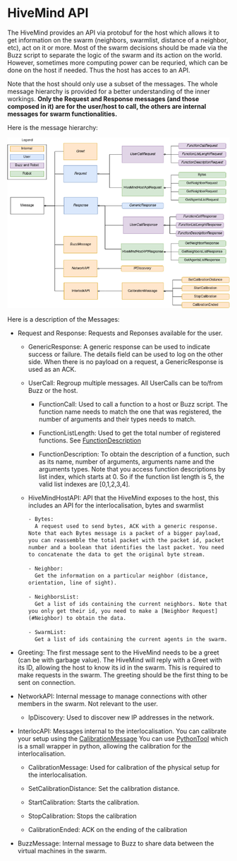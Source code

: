 # HiveMind API

The HiveMind provides an API via protobuf for the host which allows it to get information on the swarm (neighbors, swarmlist, distance of a neighbor, etc), act on it or more. Most of the swarm decisions should be made via the Buzz script to separate the logic of the swarm and its action on the world. However, sometimes more computing power can be requried, which can be done on the host if needed. Thus the host has acces to an API.

Note that the host should only use a subset of the messages. The whole message hierarchy is provided for a better understanding of the inner workings. **Only the Request and Response messages (and those composed in it) are for the user/host to call, the others are internal messages for swarm functionalities.**

Here is the message hierarchy:

![Message hierarchy](img/message-hierarchy.png)

Here is a description of the Messages:

- Request and Response:
  Requests and Reponses available for the user.

    - GenericResponse:
      A generic response can be used to indicate success or failure. The details field can be used to log on the other side. When there is no payload on a request, a GenericResponse is used as an ACK.

    - UserCall:
      Regroup multiple messages. All UserCalls can be to/from Buzz or the host.

        - FunctionCall:
          Used to call a function to a host or Buzz script. The function name needs to match the one that was registered, the number of arguments and their types needs to match. 

        - FunctionListLength:
          Used to get the total number of registered functions. See [FunctionDescription](#FunctionDescription)

        - FunctionDescription:
          To obtain the description of a function, such as its name, number of arguments, arguments name and the arguments types. Note that you access function descriptions by list index, which starts at 0. So if the function list length is 5, the valid list indexes are [0,1,2,3,4].

    - HiveMindHostAPI:
      API that the HiveMind exposes to the host, this includes an API for the interlocalisation, bytes and swarmlist

          - Bytes:
            A request used to send bytes, ACK with a generic response. Note that each Bytes message is a packet of a bigger payload, you can reassemble the total packet with the packet id, packet number and a boolean that identifies the last packet. You need to concatenate the data to get the original byte stream.

          - Neighbor:
            Get the information on a particular neighbor (distance, orientation, line of sight).

          - NeighborsList:
            Get a list of ids containing the current neighbors. Note that you only get their id, you need to make a [Neighbor Request](#Neighbor) to obtain the data.

          - SwarmList:
            Get a list of ids containing the current agents in the swarm.

- Greeting:
  The first message sent to the HiveMind needs to be a greet (can be with garbage value). The HiveMind will reply with a Greet with its ID, allowing the host to know its id in the swarm. This is required to make requests in the swarm. The greeting should be the first thing to be sent on connection.

- NetworkAPI:
  Internal message to manage connections with other members in the swarm. Not relevant to the user.

    - IpDiscovery:
      Used to discover new IP addresses in the network.

- InterlocAPI:
  Messages internal to the interlocalisation. You can calibrate your setup using the [CalibrationMessage](#CalibrationMessage) You can use [PythonTool](https://github.com/SwarmUS/PythonTool/tree/master) which is a small wrapper in python, allowing the calibration for the interlocalisation.

    - CalibrationMessage:
      Used for calibration of the physical setup for the interlocalisation.

    - SetCalibrationDistance:
      Set the calibration distance.

    - StartCalibration:
      Starts the calibration.

    - StopCalibration:
      Stops the calibration

    - CalibrationEnded:
      ACK on the ending of the calibration

- BuzzMessage:
  Internal message to Buzz to share data between the virtual machines in the swarm.